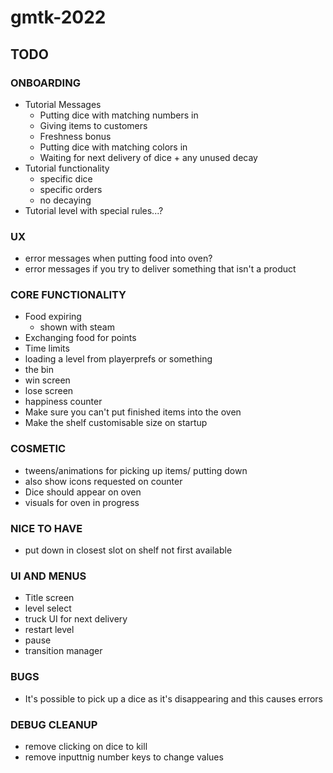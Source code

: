 # gmtk-2022

## TODO

### ONBOARDING
* Tutorial Messages
    * Putting dice with matching numbers in
    * Giving items to customers
    * Freshness bonus
    * Putting dice with matching colors in
    * Waiting for next delivery of dice + any unused decay
* Tutorial functionality
    * specific dice
    * specific orders
    * no decaying
* Tutorial level with special rules...?

### UX
* error messages when putting food into oven?
* error messages if you try to deliver something that isn't a product

### CORE FUNCTIONALITY
* Food expiring
    * shown with steam
* Exchanging food for points
* Time limits
* loading a level from playerprefs or something
* the bin
* win screen
* lose screen
* happiness counter
* Make sure you can't put finished items into the oven
* Make the shelf customisable size on startup

### COSMETIC
* tweens/animations for picking up items/ putting down
* also show icons requested on counter
* Dice should appear on oven
* visuals for oven in progress

### NICE TO HAVE
* put down in closest slot on shelf not first available

### UI AND MENUS
* Title screen
* level select
* truck UI for next delivery
* restart level
* pause
* transition manager

### BUGS
* It's possible to pick up a dice as it's disappearing and this causes errors

### DEBUG CLEANUP
* remove clicking on dice to kill
* remove inputtnig number keys to change values